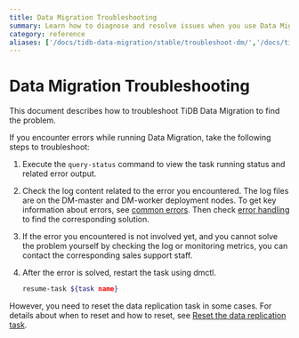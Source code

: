 ```yaml
---
title: Data Migration Troubleshooting
summary: Learn how to diagnose and resolve issues when you use Data Migration.
category: reference
aliases: ['/docs/tidb-data-migration/stable/troubleshoot-dm/','/docs/tidb-data-migration/v1.0/troubleshoot-dm/','/docs/dev/how-to/troubleshoot/data-migration/','/docs/dev/reference/tools/data-migration/troubleshoot/dm/','/docs/v3.1/reference/tools/data-migration/troubleshoot/dm/','/docs/v3.0/reference/tools/data-migration/troubleshoot/dm/','/docs/v2.1/reference/tools/data-migration/troubleshoot/dm/']
---
```


# Data Migration Troubleshooting

This document describes how to troubleshoot TiDB Data Migration to find the problem.

If you encounter errors while running Data Migration, take the following steps to troubleshoot:

1. Execute the `query-status` command to view the task running status and related error output.

2. Check the log content related to the error you encountered. The log files are on the DM-master and DM-worker deployment nodes. To get key information about errors, see [common errors](error-system.md). Then check [error handling](error-handling.md) to find the corresponding solution.

3. If the error you encountered is not involved yet, and you cannot solve the problem yourself by checking the log or monitoring metrics, you can contact the corresponding sales support staff.

4. After the error is solved, restart the task using dmctl.

    ```bash
    resume-task ${task name}
    ```

However, you need to reset the data replication task in some cases. For details about when to reset and how to reset, see [Reset the data replication task](faq.md#reset-the-data-replication-task).
